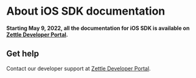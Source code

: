 # About iOS SDK documentation
**Starting May 9, 2022, all the documentation for iOS SDK is available on [Zettle Developer Portal](https://developer.zettle.com/docs/ios-sdk).**

## Get help

Contact our developer support at [Zettle Developer Portal](https://developer.zettle.com).